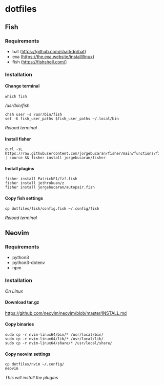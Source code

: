 # dotfiles

## Fish

### Requirements
- bat (https://github.com/sharkdp/bat)
- exa (https://the.exa.website/install/linux)
- fish (https://fishshell.com/)

### Installation



#### Change terminal
    which fish

*/usr/bin/fish*

    chsh user -s /usr/bin/fish
    set -U fish_user_paths $fish_user_paths ~/.local/bin

*Reload terminal*

#### Install fisher
    curl -sL https://raw.githubusercontent.com/jorgebucaran/fisher/main/functions/fisher.fish | source && fisher install jorgebucaran/fisher

#### Install plugins
    fisher install PatrickF1/fzf.fish
    fisher install jethrokuan/z
    fisher install jorgebucaran/autopair.fish

#### Copy fish settings
    cp dotfiles/fish/config.fish ~/.config/fish

*Reload terminal*

## Neovim

### Requirements
- python3
- python3-dotenv
- npm

### Installation
*On Linux*

#### Download tar.gz
https://github.com/neovim/neovim/blob/master/INSTALL.md

#### Copy binaries
    sudo cp -r nvim-linux64/bin/* /usr/local/bin/
    sudo cp -r nvim-linux64/lib/* /usr/local/lib/
    sudo cp -r nvim-linux64/share/* /usr/local/share/

#### Copy neovim settings
    cp dotfiles/nvim ~/.config/
    neovim

*This will install the plugins*


